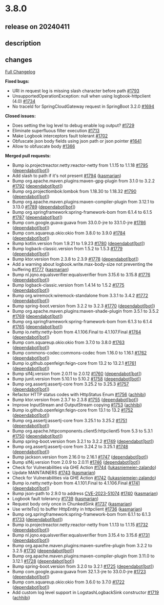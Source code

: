 # 3.8.0

## release on 20240411

## description

## changes

<a href="https://github.com/zalando/logbook/compare/3.7.2...3.8.0">Full Changelog</a>

<strong>Fixed bugs:</strong>

* URI in request log is missing slash character before path <a href="https://github.com/zalando/logbook/issues/1793" data-hovercard-type="issue" data-hovercard-url="/zalando/logbook/issues/1793/hovercard">#1793</a>
* UnsupportedOperationException: null when using logbook-httpclient (4.0) <a href="https://github.com/zalando/logbook/issues/1734" data-hovercard-type="issue" data-hovercard-url="/zalando/logbook/issues/1734/hovercard">#1734</a>
* No traceId for SpringCloudGateway request in SpringBoot 3.2.0 <a href="https://github.com/zalando/logbook/issues/1694" data-hovercard-type="issue" data-hovercard-url="/zalando/logbook/issues/1694/hovercard">#1694</a>

<strong>Closed issues:</strong>

* Does setting the log level to debug enable log output? <a href="https://github.com/zalando/logbook/issues/1729" data-hovercard-type="issue" data-hovercard-url="/zalando/logbook/issues/1729/hovercard">#1729</a>
* Eliminate superfluous filter execution <a href="https://github.com/zalando/logbook/issues/1713" data-hovercard-type="issue" data-hovercard-url="/zalando/logbook/issues/1713/hovercard">#1713</a>
* Make Logbook interceptors fault tolerant <a href="https://github.com/zalando/logbook/issues/1702" data-hovercard-type="issue" data-hovercard-url="/zalando/logbook/issues/1702/hovercard">#1702</a>
* Obfuscate json body fields using json path or json pointer <a href="https://github.com/zalando/logbook/issues/1641" data-hovercard-type="issue" data-hovercard-url="/zalando/logbook/issues/1641/hovercard">#1641</a>
* Allow to obfuscate body <a href="https://github.com/zalando/logbook/issues/1366" data-hovercard-type="issue" data-hovercard-url="/zalando/logbook/issues/1366/hovercard">#1366</a>

<strong>Merged pull requests:</strong>

* Bump io.projectreactor.netty:reactor-netty from 1.1.15 to 1.1.18 <a href="https://github.com/zalando/logbook/pull/1795" data-hovercard-type="pull_request" data-hovercard-url="/zalando/logbook/pull/1795/hovercard">#1795</a> (<a href="https://github.com/apps/dependabot">dependabot[bot]</a>)
* Add slash to path if it's not present <a href="https://github.com/zalando/logbook/pull/1794" data-hovercard-type="pull_request" data-hovercard-url="/zalando/logbook/pull/1794/hovercard">#1794</a> (<a href="https://github.com/kasmarian">kasmarian</a>)
* Bump org.apache.maven.plugins:maven-gpg-plugin from 3.1.0 to 3.2.2 <a href="https://github.com/zalando/logbook/pull/1792" data-hovercard-type="pull_request" data-hovercard-url="/zalando/logbook/pull/1792/hovercard">#1792</a> (<a href="https://github.com/apps/dependabot">dependabot[bot]</a>)
* Bump org.projectlombok:lombok from 1.18.30 to 1.18.32 <a href="https://github.com/zalando/logbook/pull/1790" data-hovercard-type="pull_request" data-hovercard-url="/zalando/logbook/pull/1790/hovercard">#1790</a> (<a href="https://github.com/apps/dependabot">dependabot[bot]</a>)
* Bump org.apache.maven.plugins:maven-compiler-plugin from 3.12.1 to 3.13.0 <a href="https://github.com/zalando/logbook/pull/1789" data-hovercard-type="pull_request" data-hovercard-url="/zalando/logbook/pull/1789/hovercard">#1789</a> (<a href="https://github.com/apps/dependabot">dependabot[bot]</a>)
* Bump org.springframework:spring-framework-bom from 6.1.4 to 6.1.5 <a href="https://github.com/zalando/logbook/pull/1787" data-hovercard-type="pull_request" data-hovercard-url="/zalando/logbook/pull/1787/hovercard">#1787</a> (<a href="https://github.com/apps/dependabot">dependabot[bot]</a>)
* Bump com.google.guava:guava from 33.0.0-jre to 33.1.0-jre <a href="https://github.com/zalando/logbook/pull/1786" data-hovercard-type="pull_request" data-hovercard-url="/zalando/logbook/pull/1786/hovercard">#1786</a> (<a href="https://github.com/apps/dependabot">dependabot[bot]</a>)
* Bump com.squareup.okio:okio from 3.8.0 to 3.9.0 <a href="https://github.com/zalando/logbook/pull/1784" data-hovercard-type="pull_request" data-hovercard-url="/zalando/logbook/pull/1784/hovercard">#1784</a> (<a href="https://github.com/apps/dependabot">dependabot[bot]</a>)
* Bump kotlin.version from 1.9.21 to 1.9.23 <a href="https://github.com/zalando/logbook/pull/1780" data-hovercard-type="pull_request" data-hovercard-url="/zalando/logbook/pull/1780/hovercard">#1780</a> (<a href="https://github.com/apps/dependabot">dependabot[bot]</a>)
* Bump logback-classic.version from 1.5.2 to 1.5.3 <a href="https://github.com/zalando/logbook/pull/1779" data-hovercard-type="pull_request" data-hovercard-url="/zalando/logbook/pull/1779/hovercard">#1779</a> (<a href="https://github.com/apps/dependabot">dependabot[bot]</a>)
* Bump ktor.version from 2.3.8 to 2.3.9 <a href="https://github.com/zalando/logbook/pull/1778" data-hovercard-type="pull_request" data-hovercard-url="/zalando/logbook/pull/1778/hovercard">#1778</a> (<a href="https://github.com/apps/dependabot">dependabot[bot]</a>)
* Add a warning about logbook.write.max-body-size not preventing the buffering <a href="https://github.com/zalando/logbook/pull/1777" data-hovercard-type="pull_request" data-hovercard-url="/zalando/logbook/pull/1777/hovercard">#1777</a> (<a href="https://github.com/kasmarian">kasmarian</a>)
* Bump nl.jqno.equalsverifier:equalsverifier from 3.15.6 to 3.15.8 <a href="https://github.com/zalando/logbook/pull/1776" data-hovercard-type="pull_request" data-hovercard-url="/zalando/logbook/pull/1776/hovercard">#1776</a> (<a href="https://github.com/apps/dependabot">dependabot[bot]</a>)
* Bump logback-classic.version from 1.4.14 to 1.5.2 <a href="https://github.com/zalando/logbook/pull/1775" data-hovercard-type="pull_request" data-hovercard-url="/zalando/logbook/pull/1775/hovercard">#1775</a> (<a href="https://github.com/apps/dependabot">dependabot[bot]</a>)
* Bump org.wiremock:wiremock-standalone from 3.3.1 to 3.4.2 <a href="https://github.com/zalando/logbook/pull/1772" data-hovercard-type="pull_request" data-hovercard-url="/zalando/logbook/pull/1772/hovercard">#1772</a> (<a href="https://github.com/apps/dependabot">dependabot[bot]</a>)
* Bump spring-boot.version from 3.2.2 to 3.2.3 <a href="https://github.com/zalando/logbook/pull/1770" data-hovercard-type="pull_request" data-hovercard-url="/zalando/logbook/pull/1770/hovercard">#1770</a> (<a href="https://github.com/apps/dependabot">dependabot[bot]</a>)
* Bump org.apache.maven.plugins:maven-shade-plugin from 3.5.1 to 3.5.2 <a href="https://github.com/zalando/logbook/pull/1769" data-hovercard-type="pull_request" data-hovercard-url="/zalando/logbook/pull/1769/hovercard">#1769</a> (<a href="https://github.com/apps/dependabot">dependabot[bot]</a>)
* Bump org.springframework:spring-framework-bom from 6.1.3 to 6.1.4 <a href="https://github.com/zalando/logbook/pull/1765" data-hovercard-type="pull_request" data-hovercard-url="/zalando/logbook/pull/1765/hovercard">#1765</a> (<a href="https://github.com/apps/dependabot">dependabot[bot]</a>)
* Bump io.netty:netty-bom from 4.1.106.Final to 4.1.107.Final <a href="https://github.com/zalando/logbook/pull/1764" data-hovercard-type="pull_request" data-hovercard-url="/zalando/logbook/pull/1764/hovercard">#1764</a> (<a href="https://github.com/apps/dependabot">dependabot[bot]</a>)
* Bump com.squareup.okio:okio from 3.7.0 to 3.8.0 <a href="https://github.com/zalando/logbook/pull/1763" data-hovercard-type="pull_request" data-hovercard-url="/zalando/logbook/pull/1763/hovercard">#1763</a> (<a href="https://github.com/apps/dependabot">dependabot[bot]</a>)
* Bump commons-codec:commons-codec from 1.16.0 to 1.16.1 <a href="https://github.com/zalando/logbook/pull/1762" data-hovercard-type="pull_request" data-hovercard-url="/zalando/logbook/pull/1762/hovercard">#1762</a> (<a href="https://github.com/apps/dependabot">dependabot[bot]</a>)
* Bump io.github.openfeign:feign-core from 13.2 to 13.2.1 <a href="https://github.com/zalando/logbook/pull/1761" data-hovercard-type="pull_request" data-hovercard-url="/zalando/logbook/pull/1761/hovercard">#1761</a> (<a href="https://github.com/apps/dependabot">dependabot[bot]</a>)
* Bump slf4j.version from 2.0.11 to 2.0.12 <a href="https://github.com/zalando/logbook/pull/1760" data-hovercard-type="pull_request" data-hovercard-url="/zalando/logbook/pull/1760/hovercard">#1760</a> (<a href="https://github.com/apps/dependabot">dependabot[bot]</a>)
* Bump junit.version from 5.10.1 to 5.10.2 <a href="https://github.com/zalando/logbook/pull/1758" data-hovercard-type="pull_request" data-hovercard-url="/zalando/logbook/pull/1758/hovercard">#1758</a> (<a href="https://github.com/apps/dependabot">dependabot[bot]</a>)
* Bump org.assertj:assertj-core from 3.25.2 to 3.25.3 <a href="https://github.com/zalando/logbook/pull/1757" data-hovercard-type="pull_request" data-hovercard-url="/zalando/logbook/pull/1757/hovercard">#1757</a> (<a href="https://github.com/apps/dependabot">dependabot[bot]</a>)
* Refactor HTTP status codes with HttpStatus Enum <a href="https://github.com/zalando/logbook/pull/1756" data-hovercard-type="pull_request" data-hovercard-url="/zalando/logbook/pull/1756/hovercard">#1756</a> (<a href="https://github.com/achhibi">achhibi</a>)
* Bump ktor.version from 2.3.7 to 2.3.8 <a href="https://github.com/zalando/logbook/pull/1755" data-hovercard-type="pull_request" data-hovercard-url="/zalando/logbook/pull/1755/hovercard">#1755</a> (<a href="https://github.com/apps/dependabot">dependabot[bot]</a>)
* Improve InputStream and OutputStream copying <a href="https://github.com/zalando/logbook/pull/1753" data-hovercard-type="pull_request" data-hovercard-url="/zalando/logbook/pull/1753/hovercard">#1753</a> (<a href="https://github.com/achhibi">achhibi</a>)
* Bump io.github.openfeign:feign-core from 13.1 to 13.2 <a href="https://github.com/zalando/logbook/pull/1752" data-hovercard-type="pull_request" data-hovercard-url="/zalando/logbook/pull/1752/hovercard">#1752</a> (<a href="https://github.com/apps/dependabot">dependabot[bot]</a>)
* Bump org.assertj:assertj-core from 3.25.1 to 3.25.2 <a href="https://github.com/zalando/logbook/pull/1751" data-hovercard-type="pull_request" data-hovercard-url="/zalando/logbook/pull/1751/hovercard">#1751</a> (<a href="https://github.com/apps/dependabot">dependabot[bot]</a>)
* Bump org.apache.httpcomponents.client5:httpclient5 from 5.3 to 5.3.1 <a href="https://github.com/zalando/logbook/pull/1750" data-hovercard-type="pull_request" data-hovercard-url="/zalando/logbook/pull/1750/hovercard">#1750</a> (<a href="https://github.com/apps/dependabot">dependabot[bot]</a>)
* Bump spring-boot.version from 3.2.1 to 3.2.2 <a href="https://github.com/zalando/logbook/pull/1749" data-hovercard-type="pull_request" data-hovercard-url="/zalando/logbook/pull/1749/hovercard">#1749</a> (<a href="https://github.com/apps/dependabot">dependabot[bot]</a>)
* Bump org.assertj:assertj-core from 3.24.2 to 3.25.1 <a href="https://github.com/zalando/logbook/pull/1748" data-hovercard-type="pull_request" data-hovercard-url="/zalando/logbook/pull/1748/hovercard">#1748</a> (<a href="https://github.com/apps/dependabot">dependabot[bot]</a>)
* Bump jackson.version from 2.16.0 to 2.16.1 <a href="https://github.com/zalando/logbook/pull/1747" data-hovercard-type="pull_request" data-hovercard-url="/zalando/logbook/pull/1747/hovercard">#1747</a> (<a href="https://github.com/apps/dependabot">dependabot[bot]</a>)
* Bump slf4j.version from 2.0.9 to 2.0.11 <a href="https://github.com/zalando/logbook/pull/1746" data-hovercard-type="pull_request" data-hovercard-url="/zalando/logbook/pull/1746/hovercard">#1746</a> (<a href="https://github.com/apps/dependabot">dependabot[bot]</a>)
* Check for Vulnerabilities via GHE Action <a href="https://github.com/zalando/logbook/pull/1744" data-hovercard-type="pull_request" data-hovercard-url="/zalando/logbook/pull/1744/hovercard">#1744</a> (<a href="https://github.com/lukasniemeier-zalando">lukasniemeier-zalando</a>)
* Update MAINTAINERS <a href="https://github.com/zalando/logbook/pull/1743" data-hovercard-type="pull_request" data-hovercard-url="/zalando/logbook/pull/1743/hovercard">#1743</a> (<a href="https://github.com/kasmarian">kasmarian</a>)
* Check for Vulnerabilities via GHE Action <a href="https://github.com/zalando/logbook/pull/1742" data-hovercard-type="pull_request" data-hovercard-url="/zalando/logbook/pull/1742/hovercard">#1742</a> (<a href="https://github.com/lukasniemeier-zalando">lukasniemeier-zalando</a>)
* Bump io.netty:netty-bom from 4.1.101.Final to 4.1.106.Final <a href="https://github.com/zalando/logbook/pull/1741" data-hovercard-type="pull_request" data-hovercard-url="/zalando/logbook/pull/1741/hovercard">#1741</a> (<a href="https://github.com/apps/dependabot">dependabot[bot]</a>)
* Bump json-path to 2.9.0 to address <a title="CVE-2023-51074" data-hovercard-type="advisory" data-hovercard-url="/advisories/GHSA-pfh2-hfmq-phg5/hovercard" href="https://github.com/advisories/GHSA-pfh2-hfmq-phg5">CVE-2023-51074</a> <a href="https://github.com/zalando/logbook/pull/1740" data-hovercard-type="pull_request" data-hovercard-url="/zalando/logbook/pull/1740/hovercard">#1740</a> (<a href="https://github.com/kasmarian">kasmarian</a>)
* Logbook fault tolerancy <a href="https://github.com/zalando/logbook/pull/1739" data-hovercard-type="pull_request" data-hovercard-url="/zalando/logbook/pull/1739/hovercard">#1739</a> (<a href="https://github.com/kasmarian">kasmarian</a>)
* Request body only once in ChunkedSink <a href="https://github.com/zalando/logbook/pull/1737" data-hovercard-type="pull_request" data-hovercard-url="/zalando/logbook/pull/1737/hovercard">#1737</a> (<a href="https://github.com/kasmarian">kasmarian</a>)
* Use writeTo() to buffer HttpEntity in httpclient <a href="https://github.com/zalando/logbook/pull/1736" data-hovercard-type="pull_request" data-hovercard-url="/zalando/logbook/pull/1736/hovercard">#1736</a> (<a href="https://github.com/kasmarian">kasmarian</a>)
* Bump org.springframework:spring-framework-bom from 6.1.1 to 6.1.3 <a href="https://github.com/zalando/logbook/pull/1733" data-hovercard-type="pull_request" data-hovercard-url="/zalando/logbook/pull/1733/hovercard">#1733</a> (<a href="https://github.com/apps/dependabot">dependabot[bot]</a>)
* Bump io.projectreactor.netty:reactor-netty from 1.1.13 to 1.1.15 <a href="https://github.com/zalando/logbook/pull/1732" data-hovercard-type="pull_request" data-hovercard-url="/zalando/logbook/pull/1732/hovercard">#1732</a> (<a href="https://github.com/apps/dependabot">dependabot[bot]</a>)
* Bump nl.jqno.equalsverifier:equalsverifier from 3.15.4 to 3.15.6 <a href="https://github.com/zalando/logbook/pull/1731" data-hovercard-type="pull_request" data-hovercard-url="/zalando/logbook/pull/1731/hovercard">#1731</a> (<a href="https://github.com/apps/dependabot">dependabot[bot]</a>)
* Bump org.apache.maven.plugins:maven-surefire-plugin from 3.2.2 to 3.2.5 <a href="https://github.com/zalando/logbook/pull/1730" data-hovercard-type="pull_request" data-hovercard-url="/zalando/logbook/pull/1730/hovercard">#1730</a> (<a href="https://github.com/apps/dependabot">dependabot[bot]</a>)
* Bump org.apache.maven.plugins:maven-compiler-plugin from 3.11.0 to 3.12.1 <a href="https://github.com/zalando/logbook/pull/1728" data-hovercard-type="pull_request" data-hovercard-url="/zalando/logbook/pull/1728/hovercard">#1728</a> (<a href="https://github.com/apps/dependabot">dependabot[bot]</a>)
* Bump spring-boot.version from 3.2.0 to 3.2.1 <a href="https://github.com/zalando/logbook/pull/1725" data-hovercard-type="pull_request" data-hovercard-url="/zalando/logbook/pull/1725/hovercard">#1725</a> (<a href="https://github.com/apps/dependabot">dependabot[bot]</a>)
* Bump com.google.guava:guava from 32.1.3-jre to 33.0.0-jre <a href="https://github.com/zalando/logbook/pull/1723" data-hovercard-type="pull_request" data-hovercard-url="/zalando/logbook/pull/1723/hovercard">#1723</a> (<a href="https://github.com/apps/dependabot">dependabot[bot]</a>)
* Bump com.squareup.okio:okio from 3.6.0 to 3.7.0 <a href="https://github.com/zalando/logbook/pull/1722" data-hovercard-type="pull_request" data-hovercard-url="/zalando/logbook/pull/1722/hovercard">#1722</a> (<a href="https://github.com/apps/dependabot">dependabot[bot]</a>)
* Add custom log level support in LogstashLogbackSink constructor <a href="https://github.com/zalando/logbook/pull/1719" data-hovercard-type="pull_request" data-hovercard-url="/zalando/logbook/pull/1719/hovercard">#1719</a> (<a href="https://github.com/achhibi">achhibi</a>)

